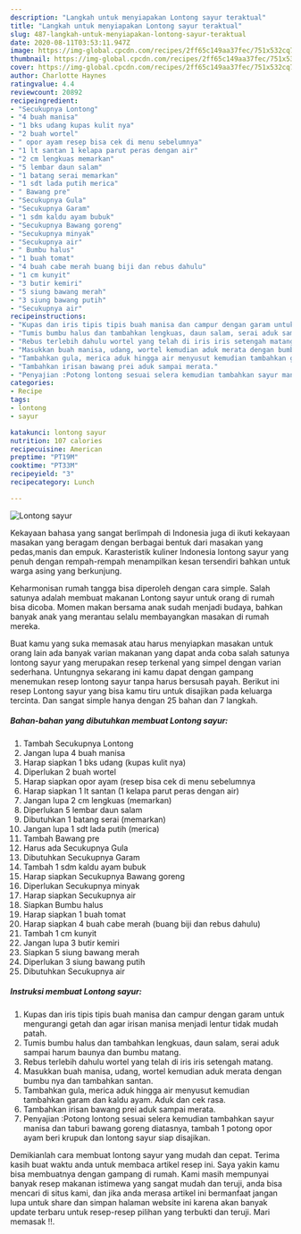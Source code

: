 ```yaml
---
description: "Langkah untuk menyiapakan Lontong sayur teraktual"
title: "Langkah untuk menyiapakan Lontong sayur teraktual"
slug: 487-langkah-untuk-menyiapakan-lontong-sayur-teraktual
date: 2020-08-11T03:53:11.947Z
image: https://img-global.cpcdn.com/recipes/2ff65c149aa37fec/751x532cq70/lontong-sayur-foto-resep-utama.jpg
thumbnail: https://img-global.cpcdn.com/recipes/2ff65c149aa37fec/751x532cq70/lontong-sayur-foto-resep-utama.jpg
cover: https://img-global.cpcdn.com/recipes/2ff65c149aa37fec/751x532cq70/lontong-sayur-foto-resep-utama.jpg
author: Charlotte Haynes
ratingvalue: 4.4
reviewcount: 20892
recipeingredient:
- "Secukupnya Lontong"
- "4 buah manisa"
- "1 bks udang kupas kulit nya"
- "2 buah wortel"
- " opor ayam resep bisa cek di menu sebelumnya"
- "1 lt santan 1 kelapa parut peras dengan air"
- "2 cm lengkuas memarkan"
- "5 lembar daun salam"
- "1 batang serai memarkan"
- "1 sdt lada putih merica"
- " Bawang pre"
- "Secukupnya Gula"
- "Secukupnya Garam"
- "1 sdm kaldu ayam bubuk"
- "Secukupnya Bawang goreng"
- "Secukupnya minyak"
- "Secukupnya air"
- " Bumbu halus"
- "1 buah tomat"
- "4 buah cabe merah buang biji dan rebus dahulu"
- "1 cm kunyit"
- "3 butir kemiri"
- "5 siung bawang merah"
- "3 siung bawang putih"
- "Secukupnya air"
recipeinstructions:
- "Kupas dan iris tipis tipis buah manisa dan campur dengan garam untuk mengurangi getah dan agar irisan manisa menjadi lentur tidak mudah patah."
- "Tumis bumbu halus dan tambahkan lengkuas, daun salam, serai aduk sampai harum baunya dan bumbu matang."
- "Rebus terlebih dahulu wortel yang telah di iris iris setengah matang."
- "Masukkan buah manisa, udang, wortel kemudian aduk merata dengan bumbu nya dan tambahkan santan."
- "Tambahkan gula, merica aduk hingga air menyusut kemudian tambahkan garam dan kaldu ayam. Aduk dan cek rasa."
- "Tambahkan irisan bawang prei aduk sampai merata."
- "Penyajian :Potong lontong sesuai selera kemudian tambahkan sayur manisa dan taburi bawang goreng diatasnya, tambah 1 potong opor ayam beri krupuk dan lontong sayur siap disajikan."
categories:
- Recipe
tags:
- lontong
- sayur

katakunci: lontong sayur 
nutrition: 107 calories
recipecuisine: American
preptime: "PT19M"
cooktime: "PT33M"
recipeyield: "3"
recipecategory: Lunch

---
```



![Lontong sayur](https://img-global.cpcdn.com/recipes/2ff65c149aa37fec/751x532cq70/lontong-sayur-foto-resep-utama.jpg)

Kekayaan bahasa yang sangat berlimpah di Indonesia juga di ikuti kekayaan masakan yang beragam dengan berbagai bentuk dari masakan yang pedas,manis dan empuk. Karasteristik kuliner Indonesia lontong sayur yang penuh dengan rempah-rempah menampilkan kesan tersendiri bahkan untuk warga asing yang berkunjung.


Keharmonisan rumah tangga bisa diperoleh dengan cara simple. Salah satunya adalah membuat makanan Lontong sayur untuk orang di rumah bisa dicoba. Momen makan bersama anak sudah menjadi budaya, bahkan banyak anak yang merantau selalu membayangkan masakan di rumah mereka.



Buat kamu yang suka memasak atau harus menyiapkan masakan untuk orang lain ada banyak varian makanan yang dapat anda coba salah satunya lontong sayur yang merupakan resep terkenal yang simpel dengan varian sederhana. Untungnya sekarang ini kamu dapat dengan gampang menemukan resep lontong sayur tanpa harus bersusah payah.
Berikut ini resep Lontong sayur yang bisa kamu tiru untuk disajikan pada keluarga tercinta. Dan sangat simple hanya dengan 25 bahan dan 7 langkah.


<!--inarticleads1-->

##### Bahan-bahan yang dibutuhkan membuat Lontong sayur:

1. Tambah Secukupnya Lontong
1. Jangan lupa 4 buah manisa
1. Harap siapkan 1 bks udang (kupas kulit nya)
1. Diperlukan 2 buah wortel
1. Harap siapkan  opor ayam (resep bisa cek di menu sebelumnya
1. Harap siapkan 1 lt santan (1 kelapa parut peras dengan air)
1. Jangan lupa 2 cm lengkuas (memarkan)
1. Diperlukan 5 lembar daun salam
1. Dibutuhkan 1 batang serai (memarkan)
1. Jangan lupa 1 sdt lada putih (merica)
1. Tambah  Bawang pre
1. Harus ada Secukupnya Gula
1. Dibutuhkan Secukupnya Garam
1. Tambah 1 sdm kaldu ayam bubuk
1. Harap siapkan Secukupnya Bawang goreng
1. Diperlukan Secukupnya minyak
1. Harap siapkan Secukupnya air
1. Siapkan  Bumbu halus
1. Harap siapkan 1 buah tomat
1. Harap siapkan 4 buah cabe merah (buang biji dan rebus dahulu)
1. Tambah 1 cm kunyit
1. Jangan lupa 3 butir kemiri
1. Siapkan 5 siung bawang merah
1. Diperlukan 3 siung bawang putih
1. Dibutuhkan Secukupnya air




<!--inarticleads2-->

##### Instruksi membuat  Lontong sayur:

1. Kupas dan iris tipis tipis buah manisa dan campur dengan garam untuk mengurangi getah dan agar irisan manisa menjadi lentur tidak mudah patah.
1. Tumis bumbu halus dan tambahkan lengkuas, daun salam, serai aduk sampai harum baunya dan bumbu matang.
1. Rebus terlebih dahulu wortel yang telah di iris iris setengah matang.
1. Masukkan buah manisa, udang, wortel kemudian aduk merata dengan bumbu nya dan tambahkan santan.
1. Tambahkan gula, merica aduk hingga air menyusut kemudian tambahkan garam dan kaldu ayam. Aduk dan cek rasa.
1. Tambahkan irisan bawang prei aduk sampai merata.
1. Penyajian :Potong lontong sesuai selera kemudian tambahkan sayur manisa dan taburi bawang goreng diatasnya, tambah 1 potong opor ayam beri krupuk dan lontong sayur siap disajikan.




Demikianlah cara membuat lontong sayur yang mudah dan cepat. Terima kasih buat waktu anda untuk membaca artikel resep ini. Saya yakin kamu bisa membuatnya dengan gampang di rumah. Kami masih mempunyai banyak resep makanan istimewa yang sangat mudah dan teruji, anda bisa mencari di situs kami, dan jika anda merasa artikel ini bermanfaat jangan lupa untuk share dan simpan halaman website ini karena akan banyak update terbaru untuk resep-resep pilihan yang terbukti dan teruji. Mari memasak !!. 
